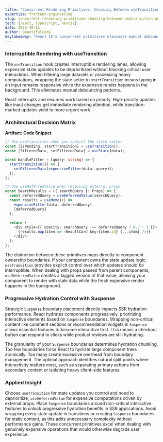 ```yaml
---
title: "Concurrent Rendering Primitives: Choosing Between useTransition and useDeferredValue"
expertise: frontend-engineering
slug: concurrent-rendering-primitives-choosing-between-usetransition-and-usedeferredvalue
tech: [react, typescript, nextjs]
date: 2025-10-11
author: BeautifulCode
keytakeaway: "React 18's concurrent primitives eliminate manual debouncing by allowing interruptible renders through useTransition and useDeferredValue, while Suspense boundaries enable progressive hydration that prioritizes critical interactive elements in SSR applications."
---
```


### Interruptible Rendering with useTransition

The `useTransition` hook creates interruptible rendering lanes, allowing expensive state updates to be deprioritized without blocking critical user interactions. When filtering large datasets or processing heavy computations, wrapping the state setter in `startTransition` means typing in an input remains responsive while the expensive render happens in the background. This eliminates manual debouncing patterns.

React interrupts and resumes work based on priority. High-priority updates like input changes get immediate rendering attention, while transition-marked updates yield to more urgent work.

### Architectural Decision Matrix

**Artifact: Code Snippet**

```typescript
// Use useTransition when you control the state setter
const [isPending, startTransition] = useTransition();
const [filteredData, setFilteredData] = useState(data);

const handleFilter = (query: string) => {
  startTransition(() => {
    setFilteredData(expensiveFilter(data, query));
  });
};

// Use useDeferredValue when receiving external props
const SearchResults = ({ searchQuery }: Props) => {
  const deferredQuery = useDeferredValue(searchQuery);
  const results = useMemo(() => 
    expensiveFilter(data, deferredQuery), 
    [deferredQuery]
  );
  
  return (
    <div style={{ opacity: searchQuery !== deferredQuery ? 0.5 : 1 }}>
      {results.map(item => <ResultCard key={item.id} {...item} />)}
    </div>
  );
};
```

The distinction between these primitives maps directly to component ownership boundaries. If your component owns the state update logic, `useTransition` provides explicit control over which updates should be interruptible. When dealing with props passed from parent components, `useDeferredValue` creates a lagged version of that value, allowing your component to render with stale data while the fresh expensive render happens in the background.

### Progressive Hydration Control with Suspense

Strategic `Suspense` boundary placement directly impacts SSR hydration performance. React hydrates components progressively, prioritizing interactive elements based on `Suspense` boundaries. Wrapping non-critical content like comment sections or recommendation widgets in `Suspense` allows essential features to become interactive first. This means a checkout button can respond to clicks while product reviews are still hydrating.

The granularity of your `Suspense` boundaries determines hydration chunking. Too few boundaries force React to hydrate large component trees atomically. Too many create excessive overhead from boundary management. The optimal approach identifies natural split points where interactivity matters most, such as separating primary actions from secondary content or isolating heavy client-side features.

### Applied Insight

Choose `useTransition` for state updates you control and need to deprioritize, `useDeferredValue` for expensive computations driven by external props. Place `Suspense` boundaries around non-critical interactive features to unlock progressive hydration benefits in SSR applications. Avoid wrapping every state update in transitions or creating `Suspense` boundaries for static content, as this adds unnecessary complexity without performance gains. These concurrent primitives excel when dealing with genuinely expensive operations that would otherwise degrade user experience.
